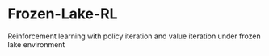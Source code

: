 # Frozen-Lake-RL
Reinforcement learning with policy iteration and value iteration under frozen lake environment
